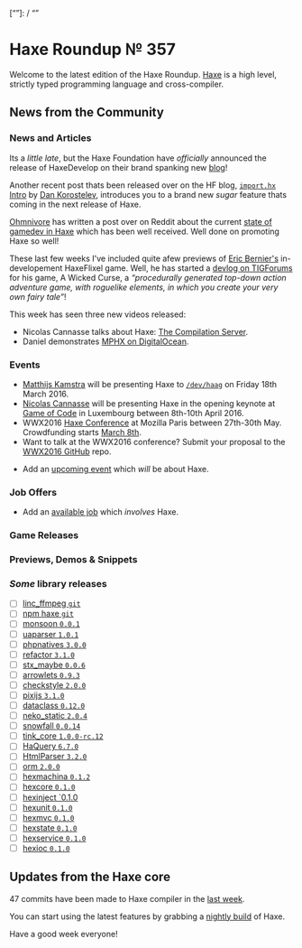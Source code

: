 [_template]: ../templates/roundup.html
[date]: / "2016-03-01 08:26:00"
[modified]: / "2016-03-01 08:26:00"
[published]: / "2016-03-01 15:30:00"
[“”]: / “”

# Haxe Roundup № 357

Welcome to the latest edition of the Haxe Roundup. [Haxe](http://haxe.org/?utm_source=haxe.io) is a high level, strictly typed programming language and cross-compiler.

## News from the Community

### News and Articles

Its a _little late_, but the Haxe Foundation have _officially_ announced the
release of HaxeDevelop on their brand spanking new [blog](http://haxe.org/blog/meet-haxedevelop)!

Another recent post thats been released over on the HF blog, [`import.hx` Intro](http://haxe.org/blog/importhx-intro) by [Dan Korostelev](https://twitter.com/nadako), introduces you to a brand new
_sugar_ feature thats coming in the next release of Haxe.

[Ohmnivore](https://twitter.com/4_AM_Games) has written a post over on Reddit
about the current [state of gamedev in Haxe](https://www.reddit.com/r/gamedev/comments/48z54l/the_state_of_gamedev_in_haxe/) which has been well received. Well done on promoting Haxe so well!

These last few weeks I've included quite afew previews of [Eric Bernier's](https://twitter.com/ericmbernier) in-developement HaxeFlixel game.
Well, he has started a [devlog on TIGForums](https://forums.tigsource.com/index.php?topic=54173.0) for his game, A Wicked Curse, a _“procedurally generated top-down action adventure game, with roguelike elements, in which you create your very own fairy tale”_!

This week has seen three new videos released:
 - Nicolas Cannasse talks about Haxe: [The Compilation Server](https://www.youtube.com/watch?v=ckdOSCqUV6U).
 - Daniel demonstrates [MPHX on DigitalOcean](https://www.youtube.com/watch?v=MUx2CUtsnTU).

### Events

- [Matthijs Kamstra](https://twitter.com/MatthijsKamstra) will be presenting Haxe to [`/dev/haag`](http://www.meetup.com/devhaag/events/228921908/) on Friday 18th March 2016.
- [Nicolas Cannasse](https://twitter.com/ncannasse) will be presenting Haxe in
the opening keynote at [Game of Code](http://www.gameofcode.eu/) in Luxembourg between 8th-10th April 2016.
- WWX2016 [Haxe Conference](http://wwx.silexlabs.org/2016/) at Mozilla Paris between 27th-30th May. Crowdfunding starts [March 8th](https://twitter.com/silexlabs/status/700349110793203714).
- Want to talk at the WWX2016 conference? Submit your proposal to the [WWX2016 GitHub](https://github.com/silexlabs/wwx2016/#talks-workshops-hackathons) repo.
+	Add an [upcoming event](https://github.com/skial/haxe.io/labels/events) which _will_ be about Haxe.

### Job Offers

- Add an [available job](https://github.com/skial/haxe.io/labels/jobs) which _involves_ Haxe.

### Game Releases



### Previews, Demos & Snippets



### *Some* library releases

- [ ] [linc_ffmpeg `git`](https://github.com/delahee/linc_ffmpeg)
- [ ] [npm haxe `git`](https://twitter.com/damoebius/status/706774213181448192)
- [ ] [monsoon `0.0.1`](http://lib.haxe.org/p/monsoon)
- [ ] [uaparser `1.0.1`](http://lib.haxe.org/p/uaparser/)
- [ ] [phpnatives `3.0.0`](http://lib.haxe.org/p/phpnatives)
- [ ] [refactor `3.1.0`](http://lib.haxe.org/p/refactor)
- [ ] [stx_maybe `0.0.6`](http://lib.haxe.org/p/stx_maybe)
- [ ] [arrowlets `0.9.3`](http://lib.haxe.org/p/arrowlets)
- [ ] [checkstyle `2.0.0`](http://lib.haxe.org/p/checkstyle)
- [ ] [pixijs `3.1.0`](http://lib.haxe.org/p/pixijs)
- [ ] [dataclass `0.12.0`](http://lib.haxe.org/p/dataclass)
- [ ] [neko_static `2.0.4`](http://lib.haxe.org/p/neko_static)
- [ ] [snowfall `0.0.14`](http://lib.haxe.org/p/snowfall)
- [ ] [tink_core `1.0.0-rc.12`](http://lib.haxe.org/p/tink_core)
- [ ] [HaQuery `6.7.0`](http://lib.haxe.org/p/HaQuery)
- [ ] [HtmlParser `3.2.0`](http://lib.haxe.org/p/HtmlParser)
- [ ] [orm `2.0.0`](http://lib.haxe.org/p/orm)
- [ ] [hexmachina `0.1.2`](http://lib.haxe.org/p/hexmachina)
- [ ] [hexcore `0.1.0`](http://lib.haxe.org/p/hexcore)
- [ ] [hexinject `0.1.0](http://lib.haxe.org/p/hexinject)
- [ ] [hexunit `0.1.0`](http://lib.haxe.org/p/hexunit)
- [ ] [hexmvc `0.1.0`](http://lib.haxe.org/p/hexmvc)
- [ ] [hexstate `0.1.0`](http://lib.haxe.org/p/hexstate)
- [ ] [hexservice `0.1.0`](http://lib.haxe.org/p/hexservice)
- [ ] [hexioc `0.1.0`](http://lib.haxe.org/p/hexioc)

## Updates from the Haxe core

47 commits have been made to Haxe compiler in the [last week].



You can start using the latest features by grabbing a [nightly build] of Haxe.

Have a good week everyone!

[last week]: https://github.com/issues?utf8=%E2%9C%93&q=closed%3A2016-02-28..2016-03-08+org%3Ahaxefoundation+is%3Aclosed+
[issues]: https://github.com/issues?utf8=%E2%9C%93&q=language%3Ahaxe+language%3Ac%2B%2B+language%3Ac+org%3Ahaxefoundation+org%3Aopenfl+org%3Asnowkit+org%3AKTXSoftware+org%3Ahaxeflixel+org%3Ahaxepunk+org%3Anmehost+org%3Ahaxeui+org%3Ahaxetink+org%3Anative-toolkit+org%3AStencyl+repo%3Ahaxe-js-kit+user%3Aunderscorediscovery+is%3Aclosed+closed%3A2016-02-28..2016-03-08+
[nightly build]: http://build.haxe.org
